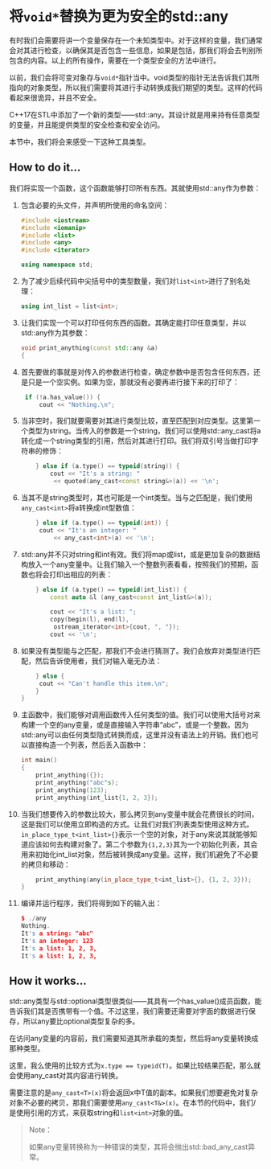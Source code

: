 # 将`void*`替换为更为安全的std::any

有时我们会需要将讲一个变量保存在一个未知类型中。对于这样的变量，我们通常会对其进行检查，以确保其是否包含一些信息，如果是包括，那我们将会去判别所包含的内容。以上的所有操作，需要在一个类型安全的方法中进行。

以前，我们会将可变对象存与`void*`指针当中。void类型的指针无法告诉我们其所指向的对象类型，所以我们需要将其进行手动转换成我们期望的类型。这样的代码看起来很诡异，并且不安全。

C++17在STL中添加了一个新的类型——std::any。其设计就是用来持有任意类型的变量，并且能提供类型的安全检查和安全访问。

本节中，我们将会来感受一下这种工具类型。

## How to do it...

我们将实现一个函数，这个函数能够打印所有东西。其就使用std::any作为参数：

1. 包含必要的头文件，并声明所使用的命名空间：

   ```c++
   #include <iostream>
   #include <iomanip>
   #include <list>
   #include <any>
   #include <iterator>
   
   using namespace std;
   ```

2. 为了减少后续代码中尖括号中的类型数量，我们对`list<int>`进行了别名处理： 

   ```c++
   using int_list = list<int>;
   ```

3. 让我们实现一个可以打印任何东西的函数。其确定能打印任意类型，并以std::any作为其参数：

   ```c++
   void print_anything(const std::any &a)
   {
   ```

4. 首先要做的事就是对传入的参数进行检查，确定参数中是否包含任何东西，还是只是一个空实例。如果为空，那就没有必要再进行接下来的打印了：

   ```c++
   	if (!a.has_value()) {
   		cout << "Nothing.\n";
   ```

5. 当非空时，我们就要需要对其进行类型比较，直至匹配到对应类型。这里第一个类型为string。当传入的参数是一个string，我们可以使用std::any_cast将a转化成一个string类型的引用，然后对其进行打印。我们将双引号当做打印字符串的修饰：

   ```c++
       } else if (a.type() == typeid(string)) {
           cout << "It's a string: "
           	<< quoted(any_cast<const string&>(a)) << '\n';
   ```

6. 当其不是string类型时，其也可能是一个int类型。当与之匹配是，我们使用`any_cast<int>`将a转换成int型数值：

   ```c++
       } else if (a.type() == typeid(int)) {
       	cout << "It's an integer: "
       		<< any_cast<int>(a) << '\n';
   ```

7. std::any并不只对string和int有效。我们将map或list，或是更加复杂的数据结构放入一个any变量中。让我们输入一个整数列表看看，按照我们的预期，函数也将会打印出相应的列表：

   ```c++
       } else if (a.type() == typeid(int_list)) {
           const auto &l (any_cast<const int_list&>(a));
          
           cout << "It's a list: ";
           copy(begin(l), end(l),
           	ostream_iterator<int>{cout, ", "});
           cout << '\n'; 
   ```

8. 如果没有类型能与之匹配，那我们不会进行猜测了。我们会放弃对类型进行匹配，然后告诉使用者，我们对输入毫无办法：

   ```c++
       } else {
       	cout << "Can't handle this item.\n";
       }
   }
   ```

9. 主函数中，我们能够对调用函数传入任何类型的值。我们可以使用大括号对来构建一个空的any变量，或是直接输入字符串“abc”，或是一个整数。因为std::any可以由任何类型隐式转换而成，这里并没有语法上的开销。我们也可以直接构造一个列表，然后丢入函数中：

   ```c++
   int main()
   {
       print_anything({});
       print_anything("abc"s);
       print_anything(123);
       print_anything(int_list{1, 2, 3});
   ```

10. 当我们想要传入的参数比较大，那么拷贝到any变量中就会花费很长的时间，这是我们可以使用立即构造的方式。让我们对我们列表类型使用这种方式。`in_place_type_t<int_list>{}`表示一个空的对象，对于any来说其就能够知道应该如何去构建对象了。第二个参数为`{1,2,3}`其为一个初始化列表，其会用来初始化int_list对象，然后被转换成any变量。这样，我们机避免了不必要的拷贝和移动：

    ```c++
    	print_anything(any(in_place_type_t<int_list>{}, {1, 2, 3}));
    }
    ```

11. 编译并运行程序，我们将得到如下的输入出：

    ```c++
    $ ./any
    Nothing.
    It's a string: "abc"
    It's an integer: 123
    It's a list: 1, 2, 3,
    It's a list: 1, 2, 3,
    ```

## How it works...

std::any类型与std::optional类型很类似——其具有一个has_value()成员函数，能告诉我们其是否携带有一个值。不过这里，我们需要还需要对字面的数据进行保存，所以any要比optional类型复杂的多。

在访问any变量的内容前，我们需要知道其所承载的类型，然后将any变量转换成那种类型。

这里，我么使用的比较方式为`x.type == typeid(T)`。如果比较结果匹配，那么就会使用any_cast对其内容进行转换。

需要注意的是`any_cast<T>(x)`将会返回x中T值的副本。如果我们想要避免对复杂对象不必要的拷贝，那我们需要使用`any_cast<T&>(x)`。在本节的代码中，我们/是使用引用的方式，来获取string和`list<int>`对象的值。

> Note：
>
> 如果any变量转换称为一种错误的类型，其将会抛出std::bad_any_cast异常。






